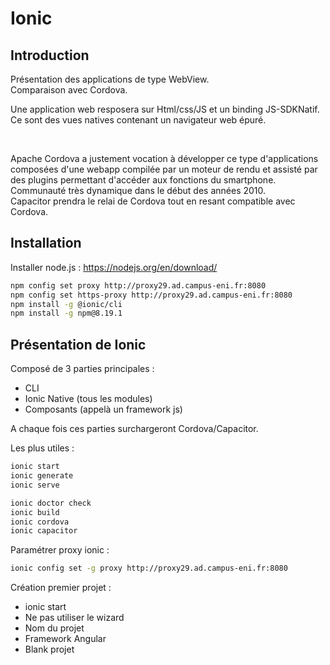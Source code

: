 # Ionic

## Introduction
Présentation des applications de type WebView.  
Comparaison avec Cordova.  

Une application web resposera sur Html/css/JS et un binding JS-SDKNatif. Ce sont des vues natives contenant un navigateur web épuré.  

<br>

Apache Cordova a justement vocation à développer ce type d'applications composées d'une webapp compilée par un moteur de rendu et assisté par des plugins permettant d'accéder aux fonctions du smartphone. Communauté très dynamique dans le début des années 2010.  
Capacitor prendra le relai de Cordova tout en resant compatible avec Cordova.

## Installation
Installer node.js : https://nodejs.org/en/download/

``` bash
npm config set proxy http://proxy29.ad.campus-eni.fr:8080
npm config set https-proxy http://proxy29.ad.campus-eni.fr:8080
npm install -g @ionic/cli
npm install -g npm@8.19.1
```

## Présentation de Ionic
Composé de 3 parties principales : 
- CLI
- Ionic Native (tous les modules)
- Composants (appelà un framework js)

A chaque fois ces parties surchargeront Cordova/Capacitor.

Les plus utiles : 
``` bash
ionic start
ionic generate
ionic serve
```
``` bash
ionic doctor check
ionic build
ionic cordova
ionic capacitor
```

Paramétrer proxy ionic :
``` bash
ionic config set -g proxy http://proxy29.ad.campus-eni.fr:8080
```

Création premier projet :
- ionic start
- Ne pas utiliser le wizard
- Nom du projet
- Framework Angular
- Blank projet
